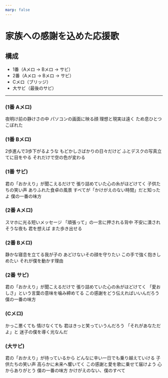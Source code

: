 ```yaml
---
marp: false
---
```


# 家族への感謝を込めた応援歌

## 構成
- 1番（Aメロ → Bメロ → サビ）
- 2番（Aメロ → Bメロ → サビ）
- Cメロ（ブリッジ）
- 大サビ（最後のサビ）

---

### (1番 Aメロ)
夜明け前の静けさの中
パソコンの画面に映る顔
理想と現実は遠く
ため息ひとつこぼれた

### (1番 Bメロ)
2歩進んで3歩下がるような
もどかしさばかりの日々だけど
ふとデスクの写真立てに目をやる
それだけで空の色が変わる

### (1番 サビ)
君の「おかえり」が聞こえるだけで
張り詰めていた心の糸がほどけてく
子供たちの笑い声 ありふれた食卓の風景
すべてが「かけがえのない時間」だと知ったよ
僕の一番の味方

### (2番 Aメロ)
スマホに光る短いメッセージ
「頑張って」の一言に押される背中
不安に潰されそうな夜も
君を想えば また歩き出せる

### (2番 Bメロ)
静かな寝息を立てる我が子の
あどけないその顔を守りたい
この手で強く抱きしめたい
それが僕を動かす理由

### (2番 サビ)
君の「おかえり」が聞こえるだけで
張り詰めていた心の糸がほどけてく
「愛おしさ」という言葉の意味を噛み締めてる
この感謝をどう伝えればいいんだろう
僕の一番の味方

### (Cメロ)
かっこ悪くても 情けなくても
君はきっと笑っていうんだろう
「それがあなただよ」と
迷子の僕を導く光なんだ

### (大サビ)
君の「おかえり」が待っているから
どんなに辛い一日でも乗り越えていける
子供たちの笑い声 高らかに未来へ響いてく
この感謝と愛を歌に乗せて届けよう
心からありがとう 僕の一番の味方
かけがえのない、僕のすべて 